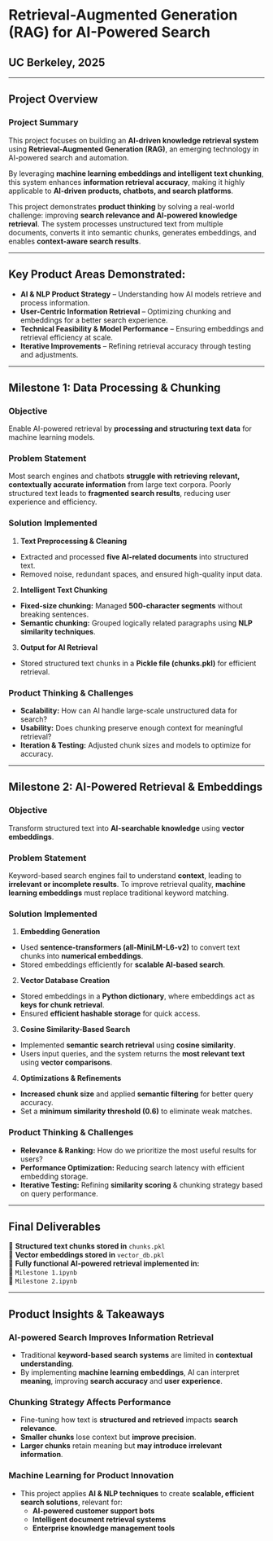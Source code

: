 # **Retrieval-Augmented Generation (RAG) for AI-Powered Search**  
## UC Berkeley, 2025  

---

## **Project Overview**  

### **Project Summary**  
This project focuses on building an **AI-driven knowledge retrieval system** using **Retrieval-Augmented Generation (RAG)**, an emerging technology in AI-powered search and automation.  

By leveraging **machine learning embeddings and intelligent text chunking**, this system enhances **information retrieval accuracy**, making it highly applicable to **AI-driven products, chatbots, and search platforms**.  

This project demonstrates **product thinking** by solving a real-world challenge: improving **search relevance and AI-powered knowledge retrieval**. The system processes unstructured text from multiple documents, converts it into semantic chunks, generates embeddings, and enables **context-aware search results**.  

---

## **Key Product Areas Demonstrated:**  
- **AI & NLP Product Strategy** – Understanding how AI models retrieve and process information.  
- **User-Centric Information Retrieval** – Optimizing chunking and embeddings for a better search experience.  
- **Technical Feasibility & Model Performance** – Ensuring embeddings and retrieval efficiency at scale.  
- **Iterative Improvements** – Refining retrieval accuracy through testing and adjustments.  

---

## **Milestone 1: Data Processing & Chunking**  

### **Objective**  
Enable AI-powered retrieval by **processing and structuring text data** for machine learning models.  

### **Problem Statement**  
Most search engines and chatbots **struggle with retrieving relevant, contextually accurate information** from large text corpora. Poorly structured text leads to **fragmented search results**, reducing user experience and efficiency.  

### **Solution Implemented**  
1. **Text Preprocessing & Cleaning**  
- Extracted and processed **five AI-related documents** into structured text.  
- Removed noise, redundant spaces, and ensured high-quality input data.  

2. **Intelligent Text Chunking**  
- **Fixed-size chunking:** Managed **500-character segments** without breaking sentences.  
- **Semantic chunking:** Grouped logically related paragraphs using **NLP similarity techniques**.  

3. **Output for AI Retrieval**  
- Stored structured text chunks in a **Pickle file (chunks.pkl)** for efficient retrieval.  

### **Product Thinking & Challenges**  
- **Scalability:** How can AI handle large-scale unstructured data for search?  
- **Usability:** Does chunking preserve enough context for meaningful retrieval?  
- **Iteration & Testing:** Adjusted chunk sizes and models to optimize for accuracy.  

---

## **Milestone 2: AI-Powered Retrieval & Embeddings**  

### **Objective**  
Transform structured text into **AI-searchable knowledge** using **vector embeddings**.  

### **Problem Statement**  
Keyword-based search engines fail to understand **context**, leading to **irrelevant or incomplete results**. To improve retrieval quality, **machine learning embeddings** must replace traditional keyword matching.  

### **Solution Implemented**  
1. **Embedding Generation**  
- Used **sentence-transformers (all-MiniLM-L6-v2)** to convert text chunks into **numerical embeddings**.  
- Stored embeddings efficiently for **scalable AI-based search**.  

2. **Vector Database Creation**  
- Stored embeddings in a **Python dictionary**, where embeddings act as **keys for chunk retrieval**.  
- Ensured **efficient hashable storage** for quick access.  

3. **Cosine Similarity-Based Search**  
- Implemented **semantic search retrieval** using **cosine similarity**.  
- Users input queries, and the system returns the **most relevant text** using **vector comparisons**.  

4. **Optimizations & Refinements**  
- **Increased chunk size** and applied **semantic filtering** for better query accuracy.  
- Set a **minimum similarity threshold (0.6)** to eliminate weak matches.  

### **Product Thinking & Challenges**  
- **Relevance & Ranking:** How do we prioritize the most useful results for users?  
- **Performance Optimization:** Reducing search latency with efficient embedding storage.  
- **Iterative Testing:** Refining **similarity scoring** & chunking strategy based on query performance.  

---

## **Final Deliverables**  
📄 **Structured text chunks stored in** `chunks.pkl`  
📄 **Vector embeddings stored in** `vector_db.pkl`  
📄 **Fully functional AI-powered retrieval implemented in:**  
   🔹 `Milestone 1.ipynb`  
   🔹 `Milestone 2.ipynb`  

---

## **Product Insights & Takeaways**  

### **AI-powered Search Improves Information Retrieval**  
- Traditional **keyword-based search systems** are limited in **contextual understanding**.  
- By implementing **machine learning embeddings**, AI can interpret **meaning**, improving **search accuracy** and **user experience**.  

### **Chunking Strategy Affects Performance**  
- Fine-tuning how text is **structured and retrieved** impacts **search relevance**.  
- **Smaller chunks** lose context but **improve precision**.  
- **Larger chunks** retain meaning but **may introduce irrelevant information**.  

### **Machine Learning for Product Innovation**  
- This project applies **AI & NLP techniques** to create **scalable, efficient search solutions**, relevant for:  
  - **AI-powered customer support bots**  
  - **Intelligent document retrieval systems**  
  - **Enterprise knowledge management tools**  
